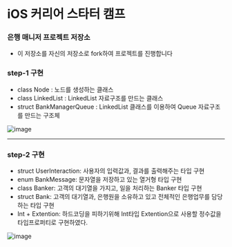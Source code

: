 # iOS 커리어 스타터 캠프

### 은행 매니저 프로젝트 저장소

- 이 저장소를 자신의 저장소로 fork하여 프로젝트를 진행합니다

### step-1 구현
* class Node : 노드를 생성하는 클래스
* class LinkedList : LinkedList 자료구조를 만드는 클래스
* struct BankManagerQueue : LinkedList 클래스를 이용하여 Queue 자료구조를 만드는 구조체



![image](https://user-images.githubusercontent.com/52707151/127147493-c0895489-e349-4b75-aed0-4b902836fd2f.png)

---
### step-2 구현

* struct UserInteraction: 사용자의 입력값과, 결과를 출력해주는 타입 구현
* enum BankMessage: 문자열을 저장하고 있는 열거형 타입 구현
* class Banker: 고객의 대기열을 가지고, 일을 처리하는 Banker 타입 구현
* struct Bank: 고객의 대기열과, 은행원을 소유하고 있고 전체적인 은행업무를 담당하는 타입 구현
* Int + Extention: 하드코딩을 피하기위해 Int타입 Extention으로 사용할 정수값을 타입프로퍼티로 구현하였다.



![image](https://user-images.githubusercontent.com/52707151/127963289-9754b272-f889-483e-b3c4-2cac0cd2566e.png)
